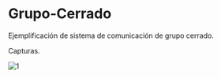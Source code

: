 # Grupo-Cerrado
Ejemplificación de sistema de comunicación de grupo cerrado.

Capturas.

![1](https://user-images.githubusercontent.com/48541392/54793423-f0350780-4c07-11e9-8e05-921a7584a01c.PNG)

